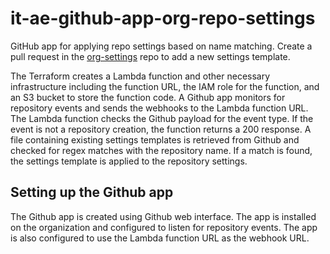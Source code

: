 # it-ae-github-app-org-repo-settings

GitHub app for applying repo settings based on name matching.
Create a pull request in the [org-settings](https://github.com/tamu-edu/org-settings/tree/main) repo to add a new settings template.

The Terraform creates a Lambda function and other necessary infrastructure including the function URL, the IAM role for the function, and an S3 bucket to store the function code.
A Github app monitors for repository events and sends the webhooks to the Lambda function URL.
The Lambda function checks the Github payload for the event type. If the event is not a repository creation, the function returns a 200 response.
A file containing existing settings templates is retrieved from Github and checked for regex matches with the repository name. If a match is found, the settings template is applied to the repository settings.

## Setting up the Github app

The Github app is created using Github web interface. The app is installed on the organization and configured to listen for repository events. The app is also configured to use the Lambda function URL as the webhook URL.
